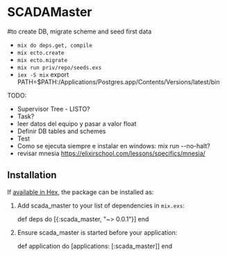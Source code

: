 # SCADAMaster

#to create DB, migrate scheme and seed first data
* `mix do deps.get, compile`
* `mix ecto.create`
* `mix ecto.migrate`
* `mix run priv/repo/seeds.exs`
* `iex -S mix`
export PATH=$PATH:/Applications/Postgres.app/Contents/Versions/latest/bin

TODO:
- Supervisor Tree - LISTO?
- Task?
- leer datos del equipo y pasar a valor float
- Definir DB tables and schemes
- Test
- Como se ejecuta siempre e instalar en windows: mix run --no-halt?
- revisar mnesia https://elixirschool.com/lessons/specifics/mnesia/

## Installation

If [available in Hex](https://hex.pm/docs/publish), the package can be installed as:

  1. Add scada_master to your list of dependencies in `mix.exs`:

        def deps do
          [{:scada_master, "~> 0.0.1"}]
        end

  2. Ensure scada_master is started before your application:

        def application do
          [applications: [:scada_master]]
        end

